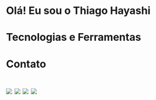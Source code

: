 <h1>Olá! Eu sou o Thiago Hayashi<h1>

<h1>Tecnologias e Ferramentas<h1>

<h1>Contato<h1>

<div>
<a href="https://www.linkedin.com/in/thiago-hayashi-037732109/" target="link"><img src="https://icons8.com.br/icon/xuvGCOXi8Wyg/linkedin" target="link"></a>
<a href = "mailto:contato@seu-usuário-aqui"><img src="https://icons8.com.br/icon/13640/ms-outlook" target="email"></a>
<a href = "https://www.instagram.com/shundii/"><img src="https://icons8.com.br/icon/Xy10Jcu1L2Su/instagram" target="email"></a>  
<a href="https://www.facebook.com/Shundi.Hayashi/" target="facebook"><img src="https://icons8.com.br/icon/yGcWL8copNNQ/facebook" target="_blank"></a>   
</div>
